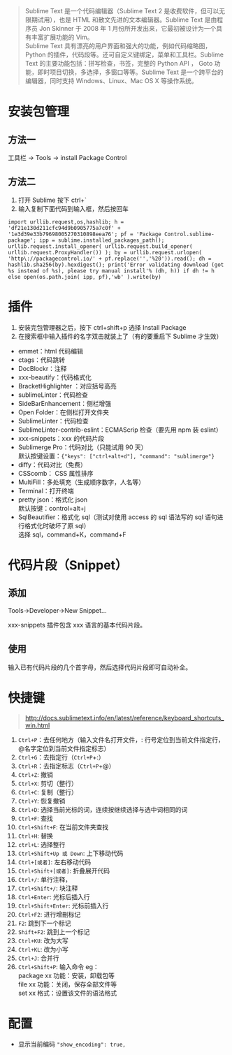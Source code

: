 > Sublime Text 是一个代码编辑器（Sublime Text 2 是收费软件，但可以无限期试用），也是 HTML 和散文先进的文本编辑器。Sublime Text 是由程序员 Jon Skinner 于 2008 年 1 月份所开发出来，它最初被设计为一个具有丰富扩展功能的 Vim。\
> Sublime Text 具有漂亮的用户界面和强大的功能，例如代码缩略图，Python 的插件，代码段等。还可自定义键绑定，菜单和工具栏。Sublime Text 的主要功能包括：拼写检查，书签，完整的 Python API ， Goto 功能，即时项目切换，多选择，多窗口等等。Sublime Text 是一个跨平台的编辑器，同时支持 Windows、Linux、Mac OS X 等操作系统。

# 安装包管理

## 方法一

工具栏 -> Tools -> install Package Control

## 方法二

1.  打开 Sublime 按下 ctrl+\`
2.  输入复制下面代码到输入框，然后按回车

```
import urllib.request,os,hashlib; h = 'df21e130d211cfc94d9b0905775a7c0f' + '1e3d39e33b79698005270310898eea76'; pf = 'Package Control.sublime-package'; ipp = sublime.installed_packages_path(); urllib.request.install_opener( urllib.request.build_opener( urllib.request.ProxyHandler()) ); by = urllib.request.urlopen( 'http\://packagecontrol.io/' + pf.replace('','%20')).read(); dh = hashlib.sha256(by).hexdigest(); print('Error validating download (got %s instead of %s), please try manual install'% (dh, h)) if dh != h else open(os.path.join( ipp, pf),'wb' ).write(by)
```

# 插件

1.  安装完包管理器之后，按下 ctrl+shift+p 选择 Install Package
2.  在搜索框中输入插件的名字双击就装上了（有的要重启下 Sublime 才生效）

-   emmet：html 代码编辑
-   ctags：代码跳转
-   DocBlockr：注释
-   xxx-beautify：代码格式化
-   BracketHighlighter ：对应括号高亮
-   sublimeLinter：代码检查
-   SideBarEnhancement：侧栏增强
-   Open Folder：在侧栏打开文件夹
-   SublimeLinter：代码检查
-   SublimeLinter-contrib-eslint：ECMAScrip 检查（要先用 npm 装 eslint）
-   xxx-snippets：xxx 的代码片段
-   Sublimerge Pro：代码对比（只能试用 90 天）\
    默认按键设置：`{"keys": ["ctrl+alt+d"], "command": "sublimerge"}`
-   diffy：代码对比（免费）
-   CSScomb： CSS 属性排序
-   MultiFill：多处填充（生成顺序数字，人名等）
-   Terminal：打开终端
-   pretty json：格式化 json\
    默认按键：control+alt+j
-   SqlBeautifier：格式化 sql（测试对使用 access 的 sql 语法写的 sql 语句进行格式化时破坏了原 sql）\
    选择 sql，command+K，command+F

# 代码片段（Snippet）

## 添加

Tools->Developer->New Snippet...

xxx-snippets 插件包含 xxx 语言的基本代码片段。

## 使用

输入已有代码片段的几个首字母，然后选择代码片段即可自动补全。

# 快捷键

> <http://docs.sublimetext.info/en/latest/reference/keyboard_shortcuts_win.html>

1.  `Ctrl+P`：去任何地方（输入文件名打开文件，: 行号定位到当前文件指定行，@名字定位到当前文件指定标志）
2.  `Ctrl+G`：去指定行（`Ctrl+P`+:）
3.  `Ctrl+R`：去指定标志（`Ctrl+P`+@）
4.  `Ctrl+Z`: 撤销
5.  `Ctrl+X`: 剪切（整行）
6.  `Ctrl+C`: 复制（整行）
7.  `Ctrl+Y`: 恢复撤销
8.  `Ctrl+D`: 选择当前光标的词，连续按继续选择与选中词相同的词
9.  `Ctrl+F`: 查找
10. `Ctrl+Shift+F`: 在当前文件夹查找
11. `Ctrl+H`: 替换
12. `ctrl+L`: 选择整行
13. `Ctrl+Shift+Up 或 Down`: 上下移动代码
14. `Ctrl+[或者]`: 左右移动代码
15. `Ctrl+Shift+[或者]`: 折叠展开代码
16. `Ctrl+/`: 单行注释，
17. `Ctrl+Shift+/`: 块注释
18. `Ctrl+Enter`: 光标后插入行
19. `Ctrl+Shift+Enter`: 光标前插入行
20. `Ctrl+F2`: 进行增刪标记
21. `F2`: 跳到下一个标记
22. `Shift+F2`: 跳到上一个标记
23. `Ctrl+KU`: 改为大写
24. `Ctrl+KL`: 改为小写
25. `Ctrl+J`: 合并行
26. `Ctrl+Shift+P`: 输入命令
    eg：\
    package xx 功能：安装，卸载包等\
    file xx 功能：关闭，保存全部文件等\
    set xx 格式：设置该文件的语法格式

# 配置

-   显示当前编码
    `"show_encoding": true,`
